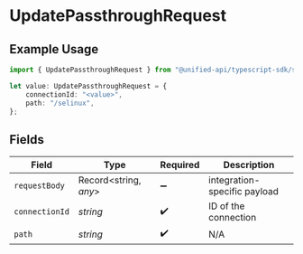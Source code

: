 # UpdatePassthroughRequest

## Example Usage

```typescript
import { UpdatePassthroughRequest } from "@unified-api/typescript-sdk/sdk/models/operations";

let value: UpdatePassthroughRequest = {
    connectionId: "<value>",
    path: "/selinux",
};
```

## Fields

| Field                        | Type                         | Required                     | Description                  |
| ---------------------------- | ---------------------------- | ---------------------------- | ---------------------------- |
| `requestBody`                | Record<string, *any*>        | :heavy_minus_sign:           | integration-specific payload |
| `connectionId`               | *string*                     | :heavy_check_mark:           | ID of the connection         |
| `path`                       | *string*                     | :heavy_check_mark:           | N/A                          |